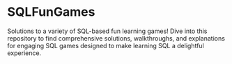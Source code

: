 # SQLFunGames
Solutions to a variety of SQL-based fun learning games! Dive into this repository to find comprehensive solutions, walkthroughs, and explanations for engaging SQL games designed to make learning SQL a delightful experience. 
